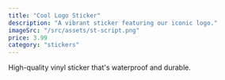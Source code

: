 ```yaml
---
title: "Cool Logo Sticker"
description: "A vibrant sticker featuring our iconic logo."
imageSrc: "/src/assets/st-script.png"
price: 3.99
category: "stickers"
---
```

High-quality vinyl sticker that's waterproof and durable.